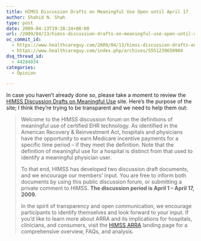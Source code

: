 ```yaml
---
title: HIMSS Discussion Drafts on Meaningful Use Open until April 17
author: Shahid N. Shah
type: post
date: 2009-04-13T19:28:24+00:00
url: /2009/04/13/himss-discussion-drafts-on-meaningful-use-open-until-april-17/
oc_commit_id:
  - https://www.healthcareguy.com/2009/04/13/himss-discussion-drafts-on-meaningful-use-open-until-april-17/1478770476
  - https://www.healthcareguy.com/index.php/archives/5551239650904
dsq_thread_id:
  - 44284034
categories:
  - Opinion

---
```

In case you haven’t already done so, please take a moment to review the [HIMSS Discussion Drafts on Meaningful Use][1] site. Here’s the purpose of the site; I think they’re trying to be transparent and we need to help them out:

> Welcome to the HIMSS discussion forum on the definitions of meaningful use of certified EHR technology. As identified in the American Recovery & Reinvestment Act, hospitals and physicians have the opportunity to earn Medicare incentive payments for a specific time period &#8211; if they meet the definition. Note that the definition of meaningful use for a hospital is distinct from that used to identify a meaningful physician user. 
> 
> To that end, HIMSS has developed two discussion draft documents, and we encourage our members&#8217; input. You are free to inform both documents by using this public discussion forum, or submitting a private comment to HIMSS. **The discussion period is April 1 &#8211; April 17, 2009.**
> 
> In the spirit of transparency and open communication, we encourage participants to identify themselves and look forward to your input. If you&#8217;d like to learn more about ARRA and its implications for hospitals, clinicians, and consumers, visit the [HIMSS ARRA][2] landing page for a comprehensive overview, FAQs, and analysis.

 [1]: http://www.himss.org/EconomicStimulus/meaningfuluse.asp
 [2]: http://www.himss.org/EconomicStimulus/